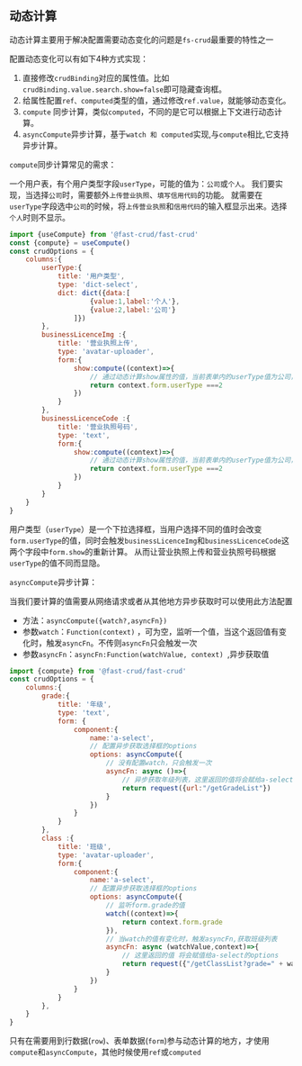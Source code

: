 ## 动态计算

动态计算主要用于解决配置需要动态变化的问题是`fs-crud`最重要的特性之一

配置动态变化可以有如下4种方式实现：

1. 直接修改`crudBinding`对应的属性值。比如`crudBinding.value.search.show=false`即可隐藏查询框。
2. 给属性配置`ref、computed`类型的值，通过修改`ref.value`，就能够动态变化。
3. `compute` 同步计算，类似`computed`，不同的是它可以根据上下文进行动态计算。
4. `asyncCompute`异步计算，基于`watch 和 computed`实现,与`compute`相比,它支持异步计算。

`compute`同步计算常见的需求：

一个用户表，有个用户类型字段`userType`，可能的值为：`公司`或`个人`。 我们要实现，当选择`公司`时，需要额外`上传营业执照`、`填写信用代码`的功能。 就需要在`userType`字段选中`公司`的时候，将`上传营业执照`和`信用代码`的输入框显示出来。选择`个人`时则不显示。

```js
import {useCompute} from '@fast-crud/fast-crud'
const {compute} = useCompute()
const crudOptions = {
    columns:{
        userType:{
            title: '用户类型',
            type: 'dict-select',
            dict: dict({data:[
                    {value:1,label:'个人'},
                    {value:2,label:'公司'}
                ]})
        },
        businessLicenceImg :{
            title: '营业执照上传',
            type: 'avatar-uploader',
            form:{
                show:compute((context)=>{
                    // 通过动态计算show属性的值，当前表单内的userType值为公司，才显示此字段
                    return context.form.userType ===2
                })
            }
        },
        businessLicenceCode :{
            title: '营业执照号码',
            type: 'text',
            form:{
                show:compute((context)=>{
                    // 通过动态计算show属性的值，当前表单内的userType值为公司，才显示此字段
                    return context.form.userType ===2
                })
            }
        }
    }
}
```

用户类型（`userType`）是一个下拉选择框，当用户选择不同的值时会改变`form.userType`的值，同时会触发`businessLicenceImg`和`businessLicenceCode`这两个字段中`form.show`的重新计算。 从而让营业执照上传和营业执照号码根据`userType`的值不同而显隐。

`asyncCompute`异步计算：

当我们要计算的值需要从网络请求或者从其他地方异步获取时可以使用此方法配置

- 方法：`asyncCompute({watch?,asyncFn})`
- 参数`watch`：`Function(context)` ，可为空，监听一个值，当这个返回值有变化时，触发`asyncFn`。不传则`asyncFn`只会触发一次
- 参数`asyncFn`：`asyncFn:Function(watchValue, context) `,异步获取值

```js
import {compute} from '@fast-crud/fast-crud'
const crudOptions = {
    columns:{
        grade:{
            title: '年级',
            type: 'text',
            form: {
                component:{
                    name:'a-select',
                    // 配置异步获取选择框的options
                    options: asyncCompute({
                        // 没有配置watch，只会触发一次
                        asyncFn: async ()=>{
                            // 异步获取年级列表，这里返回的值将会赋给a-select的options
                            return request({url:"/getGradeList"})
                        }
                    })
                }
            }
        },
        class :{
            title: '班级',
            type: 'avatar-uploader',
            form:{
                component:{
                    name:'a-select',
                    // 配置异步获取选择框的options
                    options: asyncCompute({
                        // 监听form.grade的值
                        watch((context)=>{
                            return context.form.grade
                        }),
                        // 当watch的值有变化时，触发asyncFn,获取班级列表
                        asyncFn: async (watchValue,context)=>{
                            // 这里返回的值 将会赋值给a-select的options
                            return request({"/getClassList?grade=" + watchValue})
                        }
                    })
                }
            }
        },
    }
}
```

只有在需要用到行数据(`row`)、表单数据(`form`)参与动态计算的地方，才使用`compute`和`asyncCompute`，其他时候使用`ref`或`computed`

